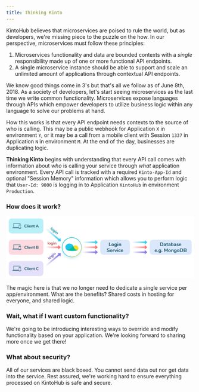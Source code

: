 ```yaml
---
title: Thinking Kinto
---
```


KintoHub believes that microservices are poised to rule the world, but as developers, we're missing piece to the puzzle on the how. In our perspective, microservices must follow these principles:

1) Microservices functionality and data are bounded contexts with a *single* responsibility made up of one or more functional API endpoints.
2) A single microservice instance should be able to support and scale an unlimited amount of applications through contextual API endpoints.

We know good things come in 3's but that's all we follow as of June 8th, 2018.  As a society of developers, let's start seeing microservices as the last time we write common functionality.  Microservices expose languages through APIs which empower developers to utilize business logic within any language to solve our problems at hand.

How this works is that every API endpoint needs contexts to the source of who is calling.  This may be a public webhook for Application `X` in environment `Y`, or it may be a call from a mobile client with Session `1337` in Application `N` in environment `M`. At the end of the day, businesses are duplicating logic.

**Thinking Kinto** begins with understanding that every API call comes with information about *who* is calling your service through *what* application environment.  Every API call is tracked with a required `Kinto-App-Id` and optional "Session Memory" information which allows you to perform logic that `User-Id: 9000` is logging in to Application `KintoHub` in environment `Production`.

### How does it work?

![Screenshot - Authorize to kintohub](/docs/assets/client-multi-app-services.png)

The magic here is that we no longer need to dedicate a single service per app/environment.  What are the benefits? Shared costs in hosting for everyone, and shared logic.

### Wait, what if I want custom functionality?

We're going to be introducing interesting ways to override and modify functionality based on your application.  We're looking forward to sharing more once we get there!

### What about security?

All of our services are black boxed.  You cannot send data out nor get data into the service.  Rest assured, we're working hard to ensure everything processed on KintoHub is safe and secure.